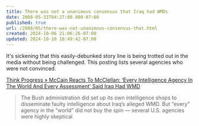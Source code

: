 ```yaml
---
title: There was not a unanimous consensus that Iraq had WMDs
date: 2008-05-31T04:27:00.000-07:00
published: true
url: /2008/05/there-was-not-unanimous-consensus-that.html
created: 2024-10-06 21:06:26-07:00
updated: 2024-10-10 10:49:42-07:00
---
```


It's sickening that this easily-debunked story line is being trotted out in the media without being challenged. This posting lists several agencies who were not convinced.  
  
[Think Progress » McCain Reacts To McClellan: ‘Every Intelligence Agency In The World And Every Assessment’ Said Iraq Had WMD](http://thinkprogress.org/2008/05/29/mccain-mcclellan/)  

> The Bush administration did set up its own intelligence shops to disseminate faulty intelligence about Iraq’s alleged WMD. But “every” agency in the “world” did not buy the spin — several U.S. agencies were highly skeptical
